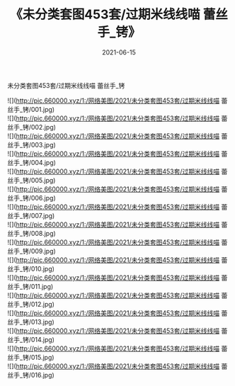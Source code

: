 ﻿---
layout: post
title:  《未分类套图453套/过期米线线喵 蕾丝手_铐》
date:   2021-06-15
img: http://pic.660000.xyz/1:/网络美图/2021/未分类套图453套/过期米线线喵 蕾丝手_铐/000.jpg
categories: [美女, 清纯, 唯美]
---

未分类套图453套/过期米线线喵 蕾丝手_铐

 ![](http://pic.660000.xyz/1:/网络美图/2021/未分类套图453套/过期米线线喵 蕾丝手_铐/001.jpg) <br>![](http://pic.660000.xyz/1:/网络美图/2021/未分类套图453套/过期米线线喵 蕾丝手_铐/002.jpg) <br>![](http://pic.660000.xyz/1:/网络美图/2021/未分类套图453套/过期米线线喵 蕾丝手_铐/003.jpg) <br>![](http://pic.660000.xyz/1:/网络美图/2021/未分类套图453套/过期米线线喵 蕾丝手_铐/004.jpg) <br>![](http://pic.660000.xyz/1:/网络美图/2021/未分类套图453套/过期米线线喵 蕾丝手_铐/005.jpg) <br>![](http://pic.660000.xyz/1:/网络美图/2021/未分类套图453套/过期米线线喵 蕾丝手_铐/006.jpg) <br>![](http://pic.660000.xyz/1:/网络美图/2021/未分类套图453套/过期米线线喵 蕾丝手_铐/007.jpg) <br>![](http://pic.660000.xyz/1:/网络美图/2021/未分类套图453套/过期米线线喵 蕾丝手_铐/008.jpg) <br>![](http://pic.660000.xyz/1:/网络美图/2021/未分类套图453套/过期米线线喵 蕾丝手_铐/009.jpg) <br>![](http://pic.660000.xyz/1:/网络美图/2021/未分类套图453套/过期米线线喵 蕾丝手_铐/010.jpg) <br>![](http://pic.660000.xyz/1:/网络美图/2021/未分类套图453套/过期米线线喵 蕾丝手_铐/011.jpg) <br>![](http://pic.660000.xyz/1:/网络美图/2021/未分类套图453套/过期米线线喵 蕾丝手_铐/012.jpg) <br>![](http://pic.660000.xyz/1:/网络美图/2021/未分类套图453套/过期米线线喵 蕾丝手_铐/013.jpg) <br>![](http://pic.660000.xyz/1:/网络美图/2021/未分类套图453套/过期米线线喵 蕾丝手_铐/014.jpg) <br>![](http://pic.660000.xyz/1:/网络美图/2021/未分类套图453套/过期米线线喵 蕾丝手_铐/015.jpg) <br>![](http://pic.660000.xyz/1:/网络美图/2021/未分类套图453套/过期米线线喵 蕾丝手_铐/016.jpg) <br>